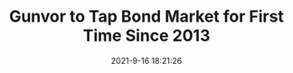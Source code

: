 ---
"title": "Gunvor to Tap Bond Market for First Time Since 2013"
"date": "2021-9-16 18:21:26"
"feed_name": "RIGZONE"
"feed_website": "http://www.rigzone.com/"
"feed_rss": "http://www.rigzone.com/news/rss/rigzone_latest.aspx"
"link": "https://www.rigzone.com/news/wire/gunvor_to_tap_bond_market_for_first_time_since_2013-16-sep-2021-166451-article/?rss=true"
"file": "_posts/2021-1-1-f5e6a90638cef0462f037df4957fab387366e4a0.md"
"accident": "0"
"drilling": "0"
---